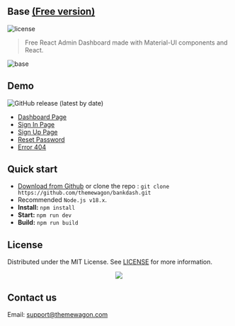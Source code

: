 ## Base [(Free version)](https://themewagon.github.io/base/)

![license](https://img.shields.io/badge/license-MIT-blue.svg)

> Free React Admin Dashboard made with Material-UI components and React.

![base](https://github.com/user-attachments/assets/b6c35f74-31ba-445d-ac1a-93957039d767)

## Demo

![GitHub release (latest by date)](https://img.shields.io/github/v/release/themewagon/base)

- [Dashboard Page](https://themewagon.github.io/base/)
- [Sign In Page](https://themewagon.github.io/base/auth/signin)
- [Sign Up Page](https://themewagon.github.io/base/auth/signup)
- [Reset Password](https://themewagon.github.io/base/auth/reset-password)
- [Error 404](https://themewagon.github.io/base/error/404)

## Quick start

- [Download from Github](https://github.com/themewagon/bankdash/archive/refs/heads/main.zip) or clone the repo : `git clone https://github.com/themewagon/bankdash.git`
- Recommended `Node.js v18.x`.
- **Install:** `npm install`
- **Start:** `npm run dev`
- **Build:** `npm run build`

## License

Distributed under the MIT License. See [LICENSE](https://github.com/minimal-ui-kit/minimal.free/blob/main/LICENSE.md) for more information.

<a name="readme-top">
<div align="center">
<a align="center" href="https://github.com/themewagon/base/graphs/contributors">
<img src="https://contrib.rocks/image?repo=themewagon/base" /><br />
</a></a></div>

## Contact us

Email: support@themewagon.com
